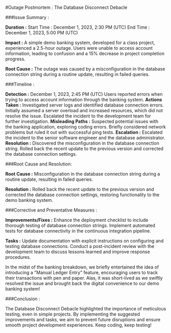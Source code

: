#Outage Postmortem : The Database Disconnect Debacle

###Issue Summary :

**Duration :**
Start Time : December 1, 2023, 2:30 PM (UTC)
End Time : December 1, 2023, 5:00 PM (UTC)

**Impact :**
A simple demo banking system, developed for a class project, experienced a 2.5-hour outage. Users were unable to access account information, leading to confusion and a 15% decrease in project completion progress.

**Root Cause :**
The outage was caused by a misconfiguration in the database connection string during a routine update, resulting in failed queries.

###Timeline :

**Detection :**
December 1, 2023, 2:45 PM (UTC)
Users reported errors when trying to access account information through the banking system.
**Actions Taken :**
Investigated server logs and identified database connection errors.
Initially assumed a server overload and increased resources, which did not resolve the issue.
Escalated the incident to the development team for further investigation.
**Misleading Paths :**
Suspected potential issues with the banking application, exploring coding errors.
Briefly considered network problems but ruled it out with successful ping tests.
**Escalation :**
Escalated the incident to the senior software engineer and the database administrator.
**Resolution :**
Discovered the misconfiguration in the database connection string.
Rolled back the recent update to the previous version and corrected the database connection settings.

###Root Cause and Resolution:

**Root Cause :**
Misconfiguration in the database connection string during a routine update, resulting in failed queries.

**Resolution :**
Rolled back the recent update to the previous version and corrected the database connection settings, restoring functionality to the demo banking system.

###Corrective and Preventative Measures :

**Improvements/Fixes :**
Enhance the deployment checklist to include thorough testing of database connection strings.
Implement automated tests for database connectivity in the continuous integration pipeline.

**Tasks :**
Update documentation with explicit instructions on configuring and testing database connections.
Conduct a post-incident review with the development team to discuss lessons learned and improve response procedures.


In the midst of the banking breakdown, we briefly entertained the idea of introducing a "Manual Ledger Entry" feature, encouraging users to track their transactions with pen and paper. Alas, it was short-lived as we swiftly resolved the issue and brought back the digital convenience to our demo banking system!

###Conclusion :

The Database Disconnect Debacle highlighted the importance of meticulous testing, even in simple projects. By implementing the suggested improvements and tasks, we aim to prevent future disruptions and ensure smooth project development experiences. Keep coding, keep testing!
